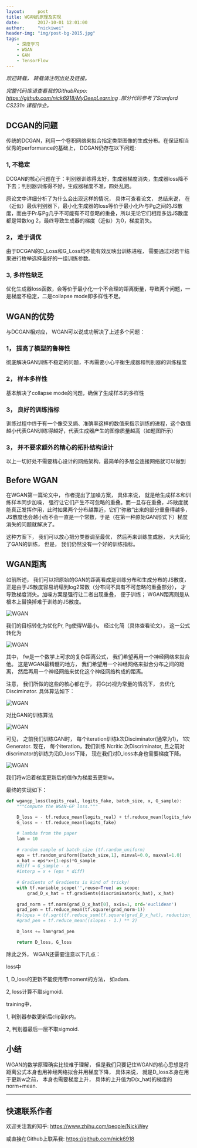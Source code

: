 ```yaml
---
layout:     post
title: WGAN的原理及实现
date:       2017-10-01 12:01:00
author:     "nickiwei"
header-img: "img/post-bg-2015.jpg"
tags:
    - 深度学习
    - WGAN
    - GAN
    - TensorFlow
---
```


*欢迎转载， 转载请注明出处及链接。*

*完整代码库请查看我的GithubRepo: <https://github.com/nick6918/MyDeepLearning> .部分代码参考了Stanford CS231n 课程作业。*

## DCGAN的问题

传统的DCGAN，利用一个卷积网络来拟合指定类型图像的生成分布。在保证相当优秀的performance的基础上， DCGAN仍存在以下问题:

### 1, 不稳定

DCGAN的核心问题在于：判别器训练得太好，生成器梯度消失，生成器loss降不下去；判别器训练得不好，生成器梯度不准，四处乱跑。

原论文中详细分析了为什么会出现这样的情况， 具体可查看论文， 总结来说， 在（近似）最优判别器下，最小化生成器的loss等价于最小化Pr与Pg之间的JS散度，而由于Pr与Pg几乎不可能有不可忽略的重叠，所以无论它们相距多远JS散度都是常数log 2，最终导致生成器的梯度（近似）为0，梯度消失。

### 2， 难于调优

由于DCGAN的D\_Loss和G\_Loss均不能有效反映出训练进程， 需要通过对若干结果进行枚举选择最好的一组训练参数。

### 3, 多样性缺乏

优化生成器loss函数，会等价于最小化一个不合理的距离衡量，导致两个问题，一是梯度不稳定，二是collapse mode即多样性不足。

## WGAN的优势

与DCGAN相对应， WGAN可以说成功解决了上述多个问题：

### 1， 提高了模型的鲁棒性

彻底解决GAN训练不稳定的问题，不再需要小心平衡生成器和判别器的训练程度

### 2， 样本多样性

基本解决了collapse mode的问题，确保了生成样本的多样性 

### 3， 良好的训练指标

训练过程中终于有一个像交叉熵、准确率这样的数值来指示训练的进程，这个数值越小代表GAN训练得越好，代表生成器产生的图像质量越高（如题图所示）

### 3， 并不要求额外的精心的拓扑结构设计
以上一切好处不需要精心设计的网络架构，最简单的多层全连接网络就可以做到

## Before WGAN

在WGAN第一篇论文中， 作者提出了加噪方案， 具体来说， 就是给生成样本和训练样本同步加噪， 强行让它们产生不可忽略的重叠。而一旦存在重叠，JS散度就能真正发挥作用，此时如果两个分布越靠近，它们“弥散”出来的部分重叠得越多，JS散度也会越小而不会一直是一个常数，于是（在第一种原始GAN形式下）梯度消失的问题就解决了。

这种方案下， 我们可以放心把分类器调至最优， 然后再来训练生成器， 大大简化了GAN的训练， 但是， 我们仍然没有一个好的训练指标。

## WGAN距离

如前所述， 我们可以把原始的GAN的距离看成是训练分布和生成分布的JS散度， 正是由于JS散度容易坍塌到log2常数（分布间不具有不可忽略的重叠部分）， 才导致梯度消失。加噪方案是强行让二者出现重叠， 便于训练； WGAN距离则是从根本上替换掉难于训练的JS散度。

![WGAN](/Users/fandingwei/Desktop/picforblog2/wgan.svg)

我们的目标转化为优化Pr, Pg使得W最小。 经过化简（具体查看论文）， 这一公式转化为

![WGAN](/img/lwgan.png)

其中， fw是一个数学上可求的复杂距离公式， 我们希望再用一个神经网络来拟合他。 这是WGAN最精髓的地方， 我们希望用一个神经网络来拟合分布之间的距离， 然后再用一个神经网络来优化这个神经网络构成的距离。

注意， 我们所做的这些的核心都在于， 将G(z)视为常量的情况下， 去优化Disciminator. 具体算法如下： 

![WGAN](/img/wganalg.jpg)

对比GAN的训练算法

![WGAN](/img/gan.png)

可见， 之前我们训练GAN时， 每个iteration训练k次Disciminator(通常为1)， 1次Generator. 现在， 每个iteration，我们训练 Ncritic 次Discriminator, 且之前对discrimator的训练为沿D\_loss下降， 现在我们对D_loss本身也需要梯度下降。

![WGAN](/img/gradwgan.png)

我们将w沿着梯度更新后的值作为梯度去更新w。

最终的实现如下：


```python
def wgangp_loss(logits_real, logits_fake, batch_size, x, G_sample):
    """Compute the WGAN-GP loss."""
    
    D_loss = - tf.reduce_mean(logits_real) + tf.reduce_mean(logits_fake)
    G_loss = - tf.reduce_mean(logits_fake)

    # lambda from the paper
    lam = 10
    
    # random sample of batch_size (tf.random_uniform)
    eps = tf.random_uniform([batch_size,1], minval=0.0, maxval=1.0)
    x_hat = eps*x+(1-eps)*G_sample
    #diff = G_sample - x
    #interp = x + (eps * diff)
    
    # Gradients of Gradients is kind of tricky!
    with tf.variable_scope('',reuse=True) as scope:
        grad_D_x_hat = tf.gradients(discriminator(x_hat), x_hat)
    
    grad_norm = tf.norm(grad_D_x_hat[0], axis=1, ord='euclidean')
    grad_pen = tf.reduce_mean(tf.square(grad_norm-1))
    #slopes = tf.sqrt(tf.reduce_sum(tf.square(grad_D_x_hat), reduction_indices=[1]))
    #grad_pen = tf.reduce_mean((slopes - 1.) ** 2)
       
    D_loss += lam*grad_pen

    return D_loss, G_loss
```

除此之外， WGAN还需要注意以下几点：

loss中

1, D\_loss的更新不能使用带moment的方法， 如adam.

2, loss计算不取sigmoid.

training中，

1, 判别器参数更新后clip到c内。

2, 判别器最后一层不取sigmoid.

## 小结

WGAN的数学原理确实比较难于理解， 但是我们只要记住WGAN的核心思想是将距离公式本身也用神经网络拟合并用梯度下降， 具体来说， 就是D\_loss本身在用于更新w之前， 本身也需要梯度上升， 具体的上升值为D(x_hat)的梯度的norm+mean.

---

## 快速联系作者

欢迎关注我的知乎: <https://www.zhihu.com/people/NickWey> 

或直接在Github上联系我: <https://github.com/nick6918>
